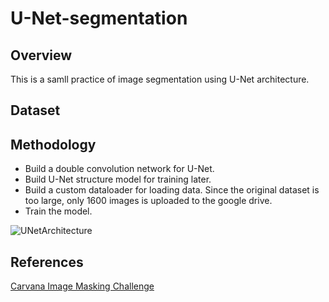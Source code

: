 # U-Net-segmentation
## Overview
This is a samll practice of image segmentation using U-Net architecture.

## Dataset

## Methodology
* Build a double convolution network for U-Net.
* Build U-Net structure model for training later.
* Build a custom dataloader for loading data. Since the original dataset is too large, only 1600 images is uploaded to the google drive.
* Train the model.

![UNetArchitecture](https://github.com/Evian-Chen/U-Net-segmentation/blob/main/unet%20architecture.png)

## References
<a href="https://www.kaggle.com/c/carvana-image-masking-challenge">Carvana Image Masking Challenge</a>
